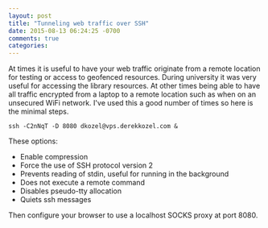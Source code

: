 ```yaml
---
layout: post
title: "Tunneling web traffic over SSH"
date: 2015-08-13 06:24:25 -0700
comments: true
categories: 
---
```


At times it is useful to have your web traffic originate from a remote location for testing or access to geofenced resources. During university it was very useful for accessing the library resources. At other times being able to have all traffic encrypted from a laptop to a remote location such as when on an unsecured WiFi network. I've used this a good number of times so here is the minimal steps.
<!-- more -->

```
ssh -C2nNqT -D 8080 dkozel@vps.derekkozel.com &
```

These options:  
* Enable compression
* Force the use of SSH protocol version 2
* Prevents reading of stdin, useful for running in the background
* Does not execute a remote command
* Disables pseudo-tty allocation
* Quiets ssh messages

Then configure your browser to use a localhost SOCKS proxy at port 8080.
